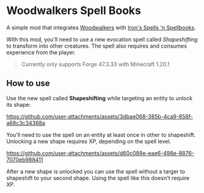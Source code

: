 # Woodwalkers Spell Books

A simple mod that integrates [Woodwalkers](https://www.curseforge.com/minecraft/mc-mods/woodwalkers) with
[Iron's Spells 'n Spellbooks](https://www.curseforge.com/minecraft/mc-mods/irons-spells-n-spellbooks).

With this mod, you'll need to use a new evocation spell called *Shapeshifting* to transform
into other creatures. The spell also requires and consumes experience from the player.

> Currently only supports Forge 47.3.33 with Minecraft 1.20.1

## How to use

Use the new spell called **Shapeshifting** while targeting an entity to unlock its shape:

https://github.com/user-attachments/assets/3dbae068-385b-4ca9-858f-a68c3c34368a

You'll need to use the spell on an entity at least once in other to shapeshift.
Unlocking a new shape requires XP, depending on the spell level.

https://github.com/user-attachments/assets/d60c089e-eae6-498e-8876-7070eb988411

After a new shape is unlocked you can use the spell without a targer to shapeshift
to your second shape. Using the spell like this doesn't require XP.